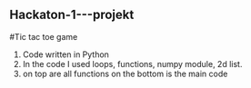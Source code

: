 ## Hackaton-1---projekt
#Tic tac toe game 
1. Code written in Python
2. In the code I used loops, functions, numpy module, 2d list.
3. on top are all functions on the bottom is the main code 
 
